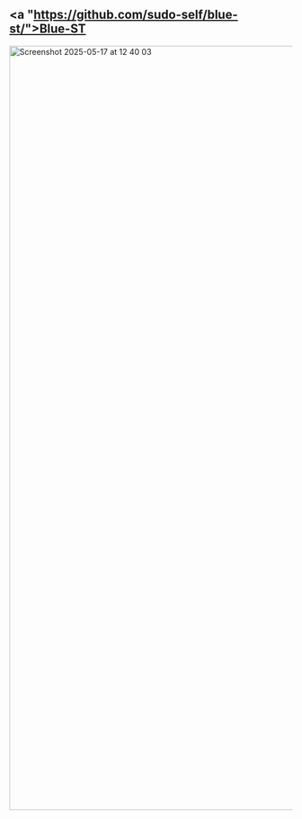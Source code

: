 ## <a "https://github.com/sudo-self/blue-st/">Blue-ST</a>

<img width="1357" alt="Screenshot 2025-05-17 at 12 40 03" src="https://github.com/user-attachments/assets/e2228327-5da1-430f-9f91-a2f729454b0c" />
